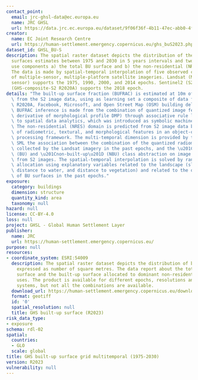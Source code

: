 ```yaml
---
contact_point:
  email: jrc-ghsl-data@ec.europa.eu
  name: JRC GHSL
  url: https://data.jrc.ec.europa.eu/dataset/9f06f36f-4b11-47ec-abb0-4f8b7b1d72ea
creator:
  name: EC Joint Research Centre
  url: https://human-settlement.emergency.copernicus.eu/ghs_buS2023.php
dataset_id: GHSL_BU-S
description: The spatial raster dataset depicts the distribution of the built-up (BU)
  surfaces estimates between 1975 and 2030 in 5 years intervals and two functional
  use components a) the total BU surface and b) the non-residential (NRES) BU surface.
  The data is made by spatial-temporal interpolation of five observed collections
  of multiple-sensor, multiple-platform satellite imageries. Landsat (MSS, TM, ETM
  sensor) supports the 1975, 1990, 2000, and 2014 epochs. Sentinel2 (S2) composite
  (GHS-composite-S2 R2020A) supports the 2018 epoch.
details: "The built-up surface fraction (BUFRAC) is estimated at 10m of spatial resolution\
  \ from the S2 image data, using as learning set a composite of data from GHS-BUILT-S2\
  \ R2020A, Facebook, Microsoft, and Open Street Map (OSM) building delineation. The\
  \ BUFRAC inference is made from the combination of quantized image features (reflectance,\
  \ derivative of morphological profile DMP) through associative rule learning applied\
  \ to spatial data analytics, which was introduced as symbolic machine learning (SML).\
  \ The non-residential (NRES) domain is predicted from S2 image data by observation\
  \ of radiometric, textural, and morphological features in an object-oriented image\
  \ processing framework. The multi-temporal dimension is provided by testing by the\
  \ SML the association between the combination of the quantized radiometric information\
  \ collected by the Landsat imagery in the past epochs, and the \u201Cbuilt-up\u201D\
  \ (BU) and \u201Cnon-built-up\u201D (NBU) class abstraction on image segments extracted\
  \ from S2 images. The spatial-temporal interpolation is solved by rank-optimal spatial\
  \ allocation using explanatory variables related to the landscape (slope, elevation,\
  \ distance to water, and distance to vegetation) and related to the observed dynamic\
  \ of BU surfaces in the past epochs."
exposure:
  category: buildings
  dimension: structure
  quantity_kind: area
  taxonomy: null
hazard: null
license: CC-BY-4.0
loss: null
project: GHSL - Global Human Settlement Layer
publisher:
  name: JRC
  url: https://human-settlement.emergency.copernicus.eu/
purpose: null
resources:
- coordinate_system: ESRI:54009
  description: The spatial raster dataset depicts the distribution of built-up surfaces,
    expressed as number of square metres. The data report about the total built-up
    surface and the built-up surface allocated to dominant non-residential (NRES)
    uses. The product is available for different epochs, resolutions and coordinate
    systems, but not all the combinations are available.
  download_url: https://human-settlement.emergency.copernicus.eu/download.php?ds=bu
  format: geotiff
  id: '0'
  spatial_resolution: null
  title: GHS built-up surface (R2023)
risk_data_type:
- exposure
schema: rdl-02
spatial:
  countries:
  - GLO
  scale: global
title: GHS built-up surface grid multitemporal (1975-2030)
version: R2023
vulnerability: null
---
```

